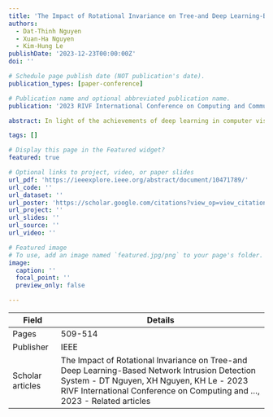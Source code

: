 ```yaml
---
title: 'The Impact of Rotational Invariance on Tree-and Deep Learning-Based Network Intrusion Detection System'
authors:
  - Dat-Thinh Nguyen
  - Xuan-Ha Nguyen
  - Kim-Hung Le
publishDate: '2023-12-23T00:00:00Z'
doi: ''

# Schedule page publish date (NOT publication's date).
publication_types: [paper-conference]

# Publication name and optional abbreviated publication name.
publication: '2023 RIVF International Conference on Computing and Communication Technologies (RIVF)'

abstract: In light of the achievements of deep learning in computer vision, natural language processing, and audio processing, recent research endeavors have been made to introduce novel deep learning models for tabular data. However, recent evaluations on small and medium-sized tabular datasets have shown that tree-based models still deliver better results than deep learning. One compelling rationale for this performance superiority lies in the non-rotational invariance property of tree-based models. However, in the context of intrusion detection with relatively large, the relationship between rotational invariance and the performance of these models remains unexplored. Therefore, this paper attempts to analyze the intrusion detection capabilities of tree-based and deep-learning models under rotations, shedding light on the relationship between the rotational invariance property and their detection performance. From …

tags: []

# Display this page in the Featured widget?
featured: true

# Optional links to project, video, or paper slides
url_pdf: 'https://ieeexplore.ieee.org/abstract/document/10471789/'
url_code: ''
url_dataset: ''
url_poster: 'https://scholar.google.com/citations?view_op=view_citation&hl=en&user=6bDvWw0AAAAJ&pagesize=100&citation_for_view=6bDvWw0AAAAJ:O3NaXMp0MMsC'
url_project: ''
url_slides: ''
url_source: ''
url_video: ''

# Featured image
# To use, add an image named `featured.jpg/png` to your page's folder.
image:
  caption: ''
  focal_point: ''
  preview_only: false

---
```


|Field|Details|
|-----|-------|
|Pages|509-514|
|Publisher|IEEE|
|Scholar articles|The Impact of Rotational Invariance on Tree-and Deep Learning-Based Network Intrusion Detection System - DT Nguyen, XH Nguyen, KH Le - 2023 RIVF International Conference on Computing and …, 2023 - Related articles|
